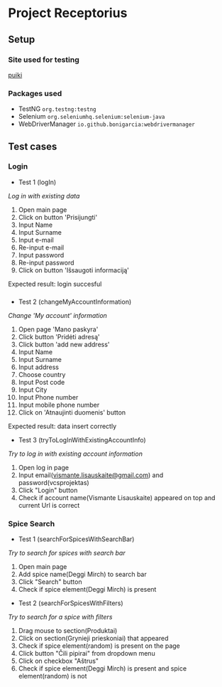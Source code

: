 # Project Receptorius
## Setup
### Site used for testing
[puiki](https://puiki.lt/)
### Packages used
- TestNG `org.testng:testng`
- Selenium `org.seleniumhq.selenium:selenium-java`
- WebDriverManager `io.github.bonigarcia:webdrivermanager`
## Test cases
### **Login**
- Test 1 (logIn)

*Log in with existing data*
1. Open main page 
2. Click on button 'Prisijungti'
3. Input Name
4. Input Surname
5. Input e-mail
6. Re-input e-mail
7. Input password
8. Re-input password
9. Click on button 'Išsaugoti informaciją'

Expected result: login succesful
### 
- Test 2 (changeMyAccountInformation)

*Change 'My account' information*
1. Open page 'Mano paskyra'
2. Click button 'Pridėti adresą'
3. Click button 'add new address'
4. Input Name
5. Input Surname
6. Input address
7. Choose country
8. Input Post code
9. Input City
10. Input Phone number
11. Input mobile phone number
12. Click on 'Atnaujinti duomenis' button

Expected result: data insert correctly
- Test 3 (tryToLogInWithExistingAccountInfo)

*Try to log in with existing account information*
1. Open log in page
2. Input email(vismante.lisauskaite@gmail.com) and password(vcsprojektas)
3. Click "Login" button
4. Check if account name(Vismante Lisauskaite) appeared on top and current Url is correct
### Spice Search
- Test 1 (searchForSpicesWithSearchBar)

*Try to search for spices with search bar*
1. Open main page
2. Add spice name(Deggi Mirch) to search bar
3. Click "Search" button
4. Check if spice element(Deggi Mirch) is present
- Test 2 (searchForSpicesWithFilters)

*Try to search for a spice with filters*
1. Drag mouse to section(Produktai)
2. Click on section(Grynieji prieskoniai) that appeared
3. Check if spice element(random) is present on the page
4. Click button "Čili pipirai" from dropdown menu
5. Click on checkbox "Aštrus"
6. Check if spice element(Deggi Mirch) is present and spice element(random) is not 